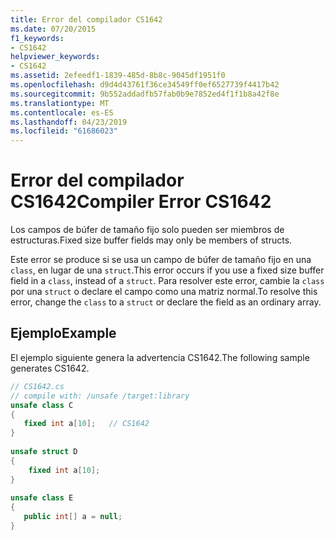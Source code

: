 ```yaml
---
title: Error del compilador CS1642
ms.date: 07/20/2015
f1_keywords:
- CS1642
helpviewer_keywords:
- CS1642
ms.assetid: 2efeedf1-1839-485d-8b8c-9045df1951f0
ms.openlocfilehash: d9d4d43761f36ce34549ff0ef6527739f4417b42
ms.sourcegitcommit: 9b552addadfb57fab0b9e7852ed4f1f1b8a42f8e
ms.translationtype: MT
ms.contentlocale: es-ES
ms.lasthandoff: 04/23/2019
ms.locfileid: "61686023"
---
```

# <a name="compiler-error-cs1642"></a><span data-ttu-id="5610f-102">Error del compilador CS1642</span><span class="sxs-lookup"><span data-stu-id="5610f-102">Compiler Error CS1642</span></span>
<span data-ttu-id="5610f-103">Los campos de búfer de tamaño fijo solo pueden ser miembros de estructuras.</span><span class="sxs-lookup"><span data-stu-id="5610f-103">Fixed size buffer fields may only be members of structs.</span></span>  
  
 <span data-ttu-id="5610f-104">Este error se produce si se usa un campo de búfer de tamaño fijo en una `class`, en lugar de una `struct`.</span><span class="sxs-lookup"><span data-stu-id="5610f-104">This error occurs if you use a fixed size buffer field in a `class`, instead of a `struct`.</span></span> <span data-ttu-id="5610f-105">Para resolver este error, cambie la `class` por una `struct` o declare el campo como una matriz normal.</span><span class="sxs-lookup"><span data-stu-id="5610f-105">To resolve this error, change the `class` to a `struct` or declare the field as an ordinary array.</span></span>  
  
## <a name="example"></a><span data-ttu-id="5610f-106">Ejemplo</span><span class="sxs-lookup"><span data-stu-id="5610f-106">Example</span></span>  
 <span data-ttu-id="5610f-107">El ejemplo siguiente genera la advertencia CS1642.</span><span class="sxs-lookup"><span data-stu-id="5610f-107">The following sample generates CS1642.</span></span>  
  
```csharp  
// CS1642.cs  
// compile with: /unsafe /target:library  
unsafe class C  
{  
   fixed int a[10];   // CS1642  
}  
  
unsafe struct D  
{  
    fixed int a[10];  
}  
  
unsafe class E  
{  
   public int[] a = null;  
}  
```
